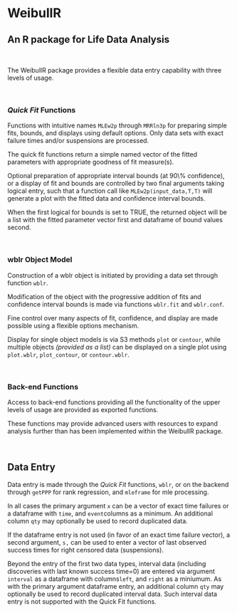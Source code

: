 WeibullR
========

An R package for Life Data Analysis
-----------------------------------

 

The WeibullR package provides a flexible data entry capability with three levels
of usage.

 

### *Quick Fit* Functions

Functions with intuitive names `MLEw2p` through `MRRln3p` for preparing simple
fits, bounds, and displays using default options. Only data sets with exact
failure times and/or suspensions are processed.

The quick fit functions return a simple named vector of the fitted parameters
with appropriate goodness of fit measure(s).

Optional preparation of appropriate interval bounds (at 90\\% confidence), or a
display of fit and bounds are controlled by two final arguments taking logical
entry, such that a function call like `MLEw2p(input_data,T,T)` will generate a
plot with the fitted data and confidence interval bounds.

When the first logical for bounds is set to TRUE, the returned object will be a
list with the fitted parameter vector first and dataframe of bound values
second.

 

### wblr Object Model

Construction of a wblr object is initiated by providing a data set through
function `wblr`.

Modification of the object with the progressive addition of fits and confidence
interval bounds is made via functions `wblr.fit` and `wblr.conf`.

Fine control over many aspects of fit, confidence, and display are made possible
using a flexible options mechanism.

Display for single object models is via S3 methods `plot` or `contour`, while
multiple objects *(provided as a list)* can be displayed on a single plot using
`plot.wblr`, `plot_contour`, or `contour.wblr`.

 

### Back-end Functions

Access to back-end functions providing all the functionality of the upper levels
of usage are provided as exported functions.

These functions may provide advanced users with resources to expand analysis
further than has been implemented within the WeibullR package.

 

Data Entry
----------

Data entry is made through the *Quick Fit* functions, `wblr`, or on the backend
through `getPPP` for rank regression, and `mleframe` for mle processing.

In all cases the primary argument `x` can be a vector of exact time failures or
a dataframe with `time`, and `event`columns as a minimum. An additional column
`qty` may optionally be used to record duplicated data.

If the dataframe entry is not used (in favor of an exact time failure vector), a
second argument, `s,` can be used to enter a vector of last observed success
times for right censored data (suspensions).

Beyond the entry of the first two data types, interval data (including
discoveries with last known success time=0) are entered via argument `interval`
as a dataframe with columns`left`, and `right` as a miniumum. As with the
primary argument dataframe entry, an additional column `qty` may optionally be
used to record duplicated interval data. Such interval data entry is not
supported with the Quick Fit functions.
